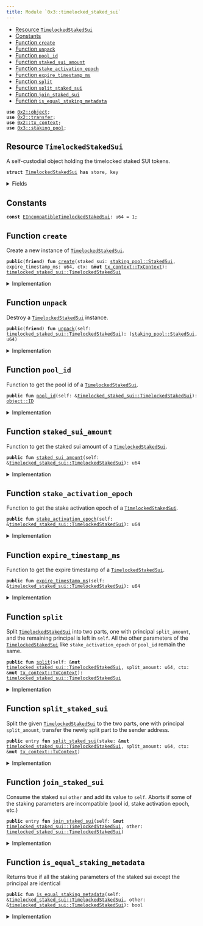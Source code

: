 ```yaml
---
title: Module `0x3::timelocked_staked_sui`
---
```




-  [Resource `TimelockedStakedSui`](#0x3_timelocked_staked_sui_TimelockedStakedSui)
-  [Constants](#@Constants_0)
-  [Function `create`](#0x3_timelocked_staked_sui_create)
-  [Function `unpack`](#0x3_timelocked_staked_sui_unpack)
-  [Function `pool_id`](#0x3_timelocked_staked_sui_pool_id)
-  [Function `staked_sui_amount`](#0x3_timelocked_staked_sui_staked_sui_amount)
-  [Function `stake_activation_epoch`](#0x3_timelocked_staked_sui_stake_activation_epoch)
-  [Function `expire_timestamp_ms`](#0x3_timelocked_staked_sui_expire_timestamp_ms)
-  [Function `split`](#0x3_timelocked_staked_sui_split)
-  [Function `split_staked_sui`](#0x3_timelocked_staked_sui_split_staked_sui)
-  [Function `join_staked_sui`](#0x3_timelocked_staked_sui_join_staked_sui)
-  [Function `is_equal_staking_metadata`](#0x3_timelocked_staked_sui_is_equal_staking_metadata)


<pre><code><b>use</b> <a href="../sui-framework/object.md#0x2_object">0x2::object</a>;
<b>use</b> <a href="../sui-framework/transfer.md#0x2_transfer">0x2::transfer</a>;
<b>use</b> <a href="../sui-framework/tx_context.md#0x2_tx_context">0x2::tx_context</a>;
<b>use</b> <a href="staking_pool.md#0x3_staking_pool">0x3::staking_pool</a>;
</code></pre>



<a name="0x3_timelocked_staked_sui_TimelockedStakedSui"></a>

## Resource `TimelockedStakedSui`

A self-custodial object holding the timelocked staked SUI tokens.


<pre><code><b>struct</b> <a href="timelocked_staked_sui.md#0x3_timelocked_staked_sui_TimelockedStakedSui">TimelockedStakedSui</a> <b>has</b> store, key
</code></pre>



<details>
<summary>Fields</summary>


<dl>
<dt>
<code>id: <a href="../sui-framework/object.md#0x2_object_UID">object::UID</a></code>
</dt>
<dd>

</dd>
<dt>
<code>staked_sui: <a href="staking_pool.md#0x3_staking_pool_StakedSui">staking_pool::StakedSui</a></code>
</dt>
<dd>
 A self-custodial object holding the staked SUI tokens.
</dd>
<dt>
<code>expire_timestamp_ms: u64</code>
</dt>
<dd>
 This is the epoch time stamp of when the lock expires.
</dd>
</dl>


</details>

<a name="@Constants_0"></a>

## Constants


<a name="0x3_timelocked_staked_sui_EIncompatibleTimelockedStakedSui"></a>



<pre><code><b>const</b> <a href="timelocked_staked_sui.md#0x3_timelocked_staked_sui_EIncompatibleTimelockedStakedSui">EIncompatibleTimelockedStakedSui</a>: u64 = 1;
</code></pre>



<a name="0x3_timelocked_staked_sui_create"></a>

## Function `create`

Create a new instance of <code><a href="timelocked_staked_sui.md#0x3_timelocked_staked_sui_TimelockedStakedSui">TimelockedStakedSui</a></code>.


<pre><code><b>public</b>(<b>friend</b>) <b>fun</b> <a href="timelocked_staked_sui.md#0x3_timelocked_staked_sui_create">create</a>(staked_sui: <a href="staking_pool.md#0x3_staking_pool_StakedSui">staking_pool::StakedSui</a>, expire_timestamp_ms: u64, ctx: &<b>mut</b> <a href="../sui-framework/tx_context.md#0x2_tx_context_TxContext">tx_context::TxContext</a>): <a href="timelocked_staked_sui.md#0x3_timelocked_staked_sui_TimelockedStakedSui">timelocked_staked_sui::TimelockedStakedSui</a>
</code></pre>



<details>
<summary>Implementation</summary>


<pre><code><b>public</b>(package) <b>fun</b> <a href="timelocked_staked_sui.md#0x3_timelocked_staked_sui_create">create</a>(
    staked_sui: StakedSui,
    expire_timestamp_ms: u64,
    ctx: &<b>mut</b> TxContext
): <a href="timelocked_staked_sui.md#0x3_timelocked_staked_sui_TimelockedStakedSui">TimelockedStakedSui</a> {
    <a href="timelocked_staked_sui.md#0x3_timelocked_staked_sui_TimelockedStakedSui">TimelockedStakedSui</a> {
        id: <a href="../sui-framework/object.md#0x2_object_new">object::new</a>(ctx),
        staked_sui,
        expire_timestamp_ms
    }
}
</code></pre>



</details>

<a name="0x3_timelocked_staked_sui_unpack"></a>

## Function `unpack`

Destroy a <code><a href="timelocked_staked_sui.md#0x3_timelocked_staked_sui_TimelockedStakedSui">TimelockedStakedSui</a></code> instance.


<pre><code><b>public</b>(<b>friend</b>) <b>fun</b> <a href="timelocked_staked_sui.md#0x3_timelocked_staked_sui_unpack">unpack</a>(self: <a href="timelocked_staked_sui.md#0x3_timelocked_staked_sui_TimelockedStakedSui">timelocked_staked_sui::TimelockedStakedSui</a>): (<a href="staking_pool.md#0x3_staking_pool_StakedSui">staking_pool::StakedSui</a>, u64)
</code></pre>



<details>
<summary>Implementation</summary>


<pre><code><b>public</b>(package) <b>fun</b> <a href="timelocked_staked_sui.md#0x3_timelocked_staked_sui_unpack">unpack</a>(self: <a href="timelocked_staked_sui.md#0x3_timelocked_staked_sui_TimelockedStakedSui">TimelockedStakedSui</a>): (StakedSui, u64) {
    <b>let</b> <a href="timelocked_staked_sui.md#0x3_timelocked_staked_sui_TimelockedStakedSui">TimelockedStakedSui</a> {
        id,
        staked_sui,
        expire_timestamp_ms,
    } = self;

    <a href="../sui-framework/object.md#0x2_object_delete">object::delete</a>(id);

    (staked_sui, expire_timestamp_ms)
}
</code></pre>



</details>

<a name="0x3_timelocked_staked_sui_pool_id"></a>

## Function `pool_id`

Function to get the pool id of a <code><a href="timelocked_staked_sui.md#0x3_timelocked_staked_sui_TimelockedStakedSui">TimelockedStakedSui</a></code>.


<pre><code><b>public</b> <b>fun</b> <a href="timelocked_staked_sui.md#0x3_timelocked_staked_sui_pool_id">pool_id</a>(self: &<a href="timelocked_staked_sui.md#0x3_timelocked_staked_sui_TimelockedStakedSui">timelocked_staked_sui::TimelockedStakedSui</a>): <a href="../sui-framework/object.md#0x2_object_ID">object::ID</a>
</code></pre>



<details>
<summary>Implementation</summary>


<pre><code><b>public</b> <b>fun</b> <a href="timelocked_staked_sui.md#0x3_timelocked_staked_sui_pool_id">pool_id</a>(self: &<a href="timelocked_staked_sui.md#0x3_timelocked_staked_sui_TimelockedStakedSui">TimelockedStakedSui</a>): ID { self.staked_sui.<a href="timelocked_staked_sui.md#0x3_timelocked_staked_sui_pool_id">pool_id</a>() }
</code></pre>



</details>

<a name="0x3_timelocked_staked_sui_staked_sui_amount"></a>

## Function `staked_sui_amount`

Function to get the staked sui amount of a <code><a href="timelocked_staked_sui.md#0x3_timelocked_staked_sui_TimelockedStakedSui">TimelockedStakedSui</a></code>.


<pre><code><b>public</b> <b>fun</b> <a href="timelocked_staked_sui.md#0x3_timelocked_staked_sui_staked_sui_amount">staked_sui_amount</a>(self: &<a href="timelocked_staked_sui.md#0x3_timelocked_staked_sui_TimelockedStakedSui">timelocked_staked_sui::TimelockedStakedSui</a>): u64
</code></pre>



<details>
<summary>Implementation</summary>


<pre><code><b>public</b> <b>fun</b> <a href="timelocked_staked_sui.md#0x3_timelocked_staked_sui_staked_sui_amount">staked_sui_amount</a>(self: &<a href="timelocked_staked_sui.md#0x3_timelocked_staked_sui_TimelockedStakedSui">TimelockedStakedSui</a>): u64 { self.staked_sui.<a href="timelocked_staked_sui.md#0x3_timelocked_staked_sui_staked_sui_amount">staked_sui_amount</a>() }
</code></pre>



</details>

<a name="0x3_timelocked_staked_sui_stake_activation_epoch"></a>

## Function `stake_activation_epoch`

Function to get the stake activation epoch of a <code><a href="timelocked_staked_sui.md#0x3_timelocked_staked_sui_TimelockedStakedSui">TimelockedStakedSui</a></code>.


<pre><code><b>public</b> <b>fun</b> <a href="timelocked_staked_sui.md#0x3_timelocked_staked_sui_stake_activation_epoch">stake_activation_epoch</a>(self: &<a href="timelocked_staked_sui.md#0x3_timelocked_staked_sui_TimelockedStakedSui">timelocked_staked_sui::TimelockedStakedSui</a>): u64
</code></pre>



<details>
<summary>Implementation</summary>


<pre><code><b>public</b> <b>fun</b> <a href="timelocked_staked_sui.md#0x3_timelocked_staked_sui_stake_activation_epoch">stake_activation_epoch</a>(self: &<a href="timelocked_staked_sui.md#0x3_timelocked_staked_sui_TimelockedStakedSui">TimelockedStakedSui</a>): u64 {
    self.staked_sui.<a href="timelocked_staked_sui.md#0x3_timelocked_staked_sui_stake_activation_epoch">stake_activation_epoch</a>()
}
</code></pre>



</details>

<a name="0x3_timelocked_staked_sui_expire_timestamp_ms"></a>

## Function `expire_timestamp_ms`

Function to get the expire timestamp of a <code><a href="timelocked_staked_sui.md#0x3_timelocked_staked_sui_TimelockedStakedSui">TimelockedStakedSui</a></code>.


<pre><code><b>public</b> <b>fun</b> <a href="timelocked_staked_sui.md#0x3_timelocked_staked_sui_expire_timestamp_ms">expire_timestamp_ms</a>(self: &<a href="timelocked_staked_sui.md#0x3_timelocked_staked_sui_TimelockedStakedSui">timelocked_staked_sui::TimelockedStakedSui</a>): u64
</code></pre>



<details>
<summary>Implementation</summary>


<pre><code><b>public</b> <b>fun</b> <a href="timelocked_staked_sui.md#0x3_timelocked_staked_sui_expire_timestamp_ms">expire_timestamp_ms</a>(self: &<a href="timelocked_staked_sui.md#0x3_timelocked_staked_sui_TimelockedStakedSui">TimelockedStakedSui</a>): u64 {
    self.expire_timestamp_ms
}
</code></pre>



</details>

<a name="0x3_timelocked_staked_sui_split"></a>

## Function `split`

Split <code><a href="timelocked_staked_sui.md#0x3_timelocked_staked_sui_TimelockedStakedSui">TimelockedStakedSui</a></code> into two parts, one with principal <code>split_amount</code>,
and the remaining principal is left in <code>self</code>.
All the other parameters of the <code><a href="timelocked_staked_sui.md#0x3_timelocked_staked_sui_TimelockedStakedSui">TimelockedStakedSui</a></code> like <code>stake_activation_epoch</code> or <code>pool_id</code> remain the same.


<pre><code><b>public</b> <b>fun</b> <a href="timelocked_staked_sui.md#0x3_timelocked_staked_sui_split">split</a>(self: &<b>mut</b> <a href="timelocked_staked_sui.md#0x3_timelocked_staked_sui_TimelockedStakedSui">timelocked_staked_sui::TimelockedStakedSui</a>, split_amount: u64, ctx: &<b>mut</b> <a href="../sui-framework/tx_context.md#0x2_tx_context_TxContext">tx_context::TxContext</a>): <a href="timelocked_staked_sui.md#0x3_timelocked_staked_sui_TimelockedStakedSui">timelocked_staked_sui::TimelockedStakedSui</a>
</code></pre>



<details>
<summary>Implementation</summary>


<pre><code><b>public</b> <b>fun</b> <a href="timelocked_staked_sui.md#0x3_timelocked_staked_sui_split">split</a>(self: &<b>mut</b> <a href="timelocked_staked_sui.md#0x3_timelocked_staked_sui_TimelockedStakedSui">TimelockedStakedSui</a>, split_amount: u64, ctx: &<b>mut</b> TxContext): <a href="timelocked_staked_sui.md#0x3_timelocked_staked_sui_TimelockedStakedSui">TimelockedStakedSui</a> {
    <b>let</b> splitted_stake = self.staked_sui.<a href="timelocked_staked_sui.md#0x3_timelocked_staked_sui_split">split</a>(split_amount, ctx);

    <a href="timelocked_staked_sui.md#0x3_timelocked_staked_sui_TimelockedStakedSui">TimelockedStakedSui</a> {
        id: <a href="../sui-framework/object.md#0x2_object_new">object::new</a>(ctx),
        staked_sui: splitted_stake,
        expire_timestamp_ms: self.expire_timestamp_ms,
    }
}
</code></pre>



</details>

<a name="0x3_timelocked_staked_sui_split_staked_sui"></a>

## Function `split_staked_sui`

Split the given <code><a href="timelocked_staked_sui.md#0x3_timelocked_staked_sui_TimelockedStakedSui">TimelockedStakedSui</a></code> to the two parts, one with principal <code>split_amount</code>,
transfer the newly split part to the sender address.


<pre><code><b>public</b> entry <b>fun</b> <a href="timelocked_staked_sui.md#0x3_timelocked_staked_sui_split_staked_sui">split_staked_sui</a>(stake: &<b>mut</b> <a href="timelocked_staked_sui.md#0x3_timelocked_staked_sui_TimelockedStakedSui">timelocked_staked_sui::TimelockedStakedSui</a>, split_amount: u64, ctx: &<b>mut</b> <a href="../sui-framework/tx_context.md#0x2_tx_context_TxContext">tx_context::TxContext</a>)
</code></pre>



<details>
<summary>Implementation</summary>


<pre><code><b>public</b> entry <b>fun</b> <a href="timelocked_staked_sui.md#0x3_timelocked_staked_sui_split_staked_sui">split_staked_sui</a>(stake: &<b>mut</b> <a href="timelocked_staked_sui.md#0x3_timelocked_staked_sui_TimelockedStakedSui">TimelockedStakedSui</a>, split_amount: u64, ctx: &<b>mut</b> TxContext) {
    <a href="../sui-framework/transfer.md#0x2_transfer_transfer">transfer::transfer</a>(<a href="timelocked_staked_sui.md#0x3_timelocked_staked_sui_split">split</a>(stake, split_amount, ctx), ctx.sender());
}
</code></pre>



</details>

<a name="0x3_timelocked_staked_sui_join_staked_sui"></a>

## Function `join_staked_sui`

Consume the staked sui <code>other</code> and add its value to <code>self</code>.
Aborts if some of the staking parameters are incompatible (pool id, stake activation epoch, etc.)


<pre><code><b>public</b> entry <b>fun</b> <a href="timelocked_staked_sui.md#0x3_timelocked_staked_sui_join_staked_sui">join_staked_sui</a>(self: &<b>mut</b> <a href="timelocked_staked_sui.md#0x3_timelocked_staked_sui_TimelockedStakedSui">timelocked_staked_sui::TimelockedStakedSui</a>, other: <a href="timelocked_staked_sui.md#0x3_timelocked_staked_sui_TimelockedStakedSui">timelocked_staked_sui::TimelockedStakedSui</a>)
</code></pre>



<details>
<summary>Implementation</summary>


<pre><code><b>public</b> entry <b>fun</b> <a href="timelocked_staked_sui.md#0x3_timelocked_staked_sui_join_staked_sui">join_staked_sui</a>(self: &<b>mut</b> <a href="timelocked_staked_sui.md#0x3_timelocked_staked_sui_TimelockedStakedSui">TimelockedStakedSui</a>, other: <a href="timelocked_staked_sui.md#0x3_timelocked_staked_sui_TimelockedStakedSui">TimelockedStakedSui</a>) {
    <b>assert</b>!(self.<a href="timelocked_staked_sui.md#0x3_timelocked_staked_sui_is_equal_staking_metadata">is_equal_staking_metadata</a>(&other), <a href="timelocked_staked_sui.md#0x3_timelocked_staked_sui_EIncompatibleTimelockedStakedSui">EIncompatibleTimelockedStakedSui</a>);

    <b>let</b> <a href="timelocked_staked_sui.md#0x3_timelocked_staked_sui_TimelockedStakedSui">TimelockedStakedSui</a> {
        id,
        staked_sui,
        expire_timestamp_ms: _,
    } = other;

    id.delete();

    self.staked_sui.join(staked_sui);
}
</code></pre>



</details>

<a name="0x3_timelocked_staked_sui_is_equal_staking_metadata"></a>

## Function `is_equal_staking_metadata`

Returns true if all the staking parameters of the staked sui except the principal are identical


<pre><code><b>public</b> <b>fun</b> <a href="timelocked_staked_sui.md#0x3_timelocked_staked_sui_is_equal_staking_metadata">is_equal_staking_metadata</a>(self: &<a href="timelocked_staked_sui.md#0x3_timelocked_staked_sui_TimelockedStakedSui">timelocked_staked_sui::TimelockedStakedSui</a>, other: &<a href="timelocked_staked_sui.md#0x3_timelocked_staked_sui_TimelockedStakedSui">timelocked_staked_sui::TimelockedStakedSui</a>): bool
</code></pre>



<details>
<summary>Implementation</summary>


<pre><code><b>public</b> <b>fun</b> <a href="timelocked_staked_sui.md#0x3_timelocked_staked_sui_is_equal_staking_metadata">is_equal_staking_metadata</a>(self: &<a href="timelocked_staked_sui.md#0x3_timelocked_staked_sui_TimelockedStakedSui">TimelockedStakedSui</a>, other: &<a href="timelocked_staked_sui.md#0x3_timelocked_staked_sui_TimelockedStakedSui">TimelockedStakedSui</a>): bool {
    self.staked_sui.<a href="timelocked_staked_sui.md#0x3_timelocked_staked_sui_is_equal_staking_metadata">is_equal_staking_metadata</a>(&other.staked_sui) &&
    (self.expire_timestamp_ms == other.expire_timestamp_ms)
}
</code></pre>



</details>
